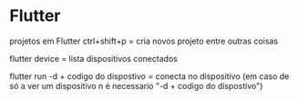# Flutter
projetos em Flutter
ctrl+shift+p = cria novos projeto entre outras coisas

flutter device = lista dispositivos conectados
 
flutter run -d + codigo do dispostivo = conecta no dispositivo
(em caso de só a ver um dispositivo n é necessario "-d + codigo do dispostivo")